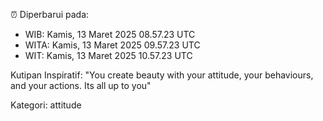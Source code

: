 ⏰ Diperbarui pada:
- WIB: Kamis, 13 Maret 2025 08.57.23 UTC
- WITA: Kamis, 13 Maret 2025 09.57.23 UTC
- WIT: Kamis, 13 Maret 2025 10.57.23 UTC

Kutipan Inspiratif:
"You create beauty with your attitude, your behaviours, and your actions. Its all up to you"


Kategori: attitude

